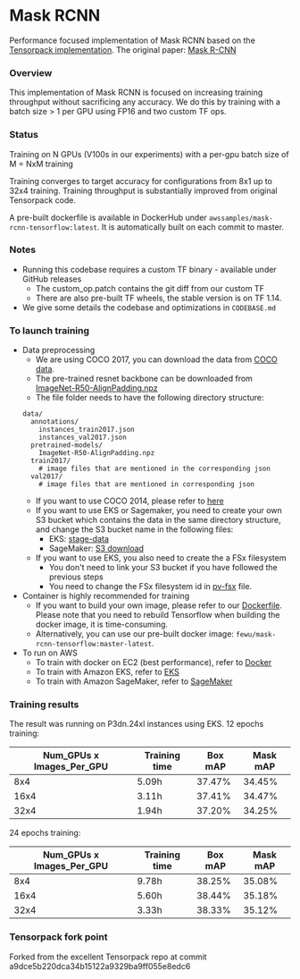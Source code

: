 # Mask RCNN 

Performance focused implementation of Mask RCNN based on the [Tensorpack implementation](https://github.com/tensorpack/tensorpack/tree/master/examples/FasterRCNN).
The original paper: [Mask R-CNN](https://arxiv.org/abs/1703.06870)
### Overview

This implementation of Mask RCNN is focused on increasing training throughput without sacrificing any accuracy. We do this by training with a batch size > 1 per GPU using FP16 and two custom TF ops.

### Status

Training on N GPUs (V100s in our experiments) with a per-gpu batch size of M = NxM training

Training converges to target accuracy for configurations from 8x1 up to 32x4 training. Training throughput is substantially improved from original Tensorpack code.

A pre-built dockerfile is available in DockerHub under `awssamples/mask-rcnn-tensorflow:latest`. It is automatically built on each commit to master.

### Notes

- Running this codebase requires a custom TF binary - available under GitHub releases
  - The custom_op.patch contains the git diff from our custom TF
  - There are also pre-built TF wheels, the stable version is on TF 1.14.
- We give some details the codebase and optimizations in `CODEBASE.md`

### To launch training
- Data preprocessing
  - We are using COCO 2017, you can download the data from [COCO data](http://cocodataset.org/#download).
  - The pre-trained resnet backbone can be downloaded from [ImageNet-R50-AlignPadding.npz](http://models.tensorpack.com/FasterRCNN/ImageNet-R50-AlignPadding.npz)
  - The file folder needs to have the following directory structure:
  ```
  data/
    annotations/
      instances_train2017.json
      instances_val2017.json
    pretrained-models/
      ImageNet-R50-AlignPadding.npz
    train2017/
      # image files that are mentioned in the corresponding json
    val2017/
      # image files that are mentioned in corresponding json
  ```
  - If you want to use COCO 2014, please refer to [here](https://github.com/tensorpack/tensorpack/tree/master/examples/FasterRCNN)
  - If you want to use EKS or Sagemaker, you need to create your own S3 bucket which contains the data in the same directory structure, and change the S3 bucket name in the following files:
    - EKS: [stage-data](https://github.com/aws-samples/mask-rcnn-tensorflow/blob/master/infra/eks/fsx/stage-data.yaml)
    - SageMaker: [S3 download](https://github.com/aws-samples/mask-rcnn-tensorflow/blob/master/infra/sm/run_mpi.py#L122)
  - If you want to use EKS, you also need to create the a FSx filesystem
    - You don't need to link your S3 bucket if you have followed the previous steps
    - You need to change the FSx filesystem id in [pv-fsx](https://github.com/aws-samples/mask-rcnn-tensorflow/blob/master/infra/eks/fsx/pv-fsx.yaml) file.
- Container is highly recommended for training
  - If you want to build your own image, please refer to our [Dockerfile](https://github.com/aws-samples/mask-rcnn-tensorflow/blob/master/Dockerfile). Please note that you need to rebuild Tensorflow when building the docker image, it is time-consuming.
  - Alternatively, you can use our pre-built docker image: `fewu/mask-rcnn-tensorflow:master-latest`.
- To run on AWS
  - To train with docker on EC2 (best performance), refer to [Docker](https://github.com/aws-samples/mask-rcnn-tensorflow/tree/master/infra/docker)
  - To train with Amazon EKS, refer to [EKS](https://github.com/aws-samples/mask-rcnn-tensorflow/tree/master/infra/eks)
  - To train with Amazon SageMaker, refer to [SageMaker](https://github.com/aws-samples/mask-rcnn-tensorflow/tree/master/infra/sm)

### Training results
The result was running on P3dn.24xl instances using EKS.
12 epochs training:

| Num_GPUs x Images_Per_GPU | Training time | Box mAP | Mask mAP |
| ------------- | ------------- | ------------- | ------------- |
| 8x4 | 5.09h | 37.47% | 34.45% |
| 16x4 | 3.11h | 37.41% | 34.47% |
| 32x4 | 1.94h | 37.20% | 34.25% |

24 epochs training:

| Num_GPUs x Images_Per_GPU | Training time | Box mAP | Mask mAP |
| ------------- | ------------- | ------------- | ------------- |
| 8x4 | 9.78h | 38.25% | 35.08% |
| 16x4 | 5.60h | 38.44% | 35.18% |
| 32x4 | 3.33h | 38.33% | 35.12% |

### Tensorpack fork point

Forked from the excellent Tensorpack repo at commit a9dce5b220dca34b15122a9329ba9ff055e8edc6
